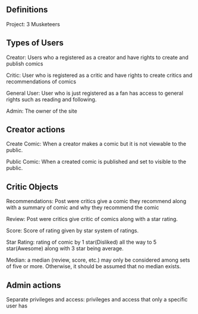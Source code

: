 
## Definitions

Project: 3 Musketeers

## Types of Users

Creator: Users who a registered as a creator and have rights to create and publish comics

Critic: User who is registered as a critic and have rights to create critics and recommendations of comics

General User: User who is just registered as a fan has access to general rights such as reading and following.

Admin: The owner of the site

## Creator actions

Create Comic: When a creator makes a comic but it is not viewable to the public.

Public Comic: When a created comic is published and set to visible to the public.

## Critic Objects

Recommendations: Post were critics give a comic they recommend along with a summary of comic and why they recommend the comic

Review: Post were critics give critic of comics along with a star rating.

Score: Score of rating given by star system of ratings.

Star Rating: rating of comic by 1 star(Disliked) all the way to 5 star(Awesome) along with 3 star being average.

Median: a median (review, score, etc.) may only be considered among sets of five or more.  Otherwise, it should be assumed that no median exists.

## Admin actions

Separate privileges and access:  privileges and access that only a specific user has
